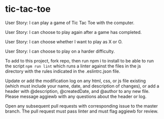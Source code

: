 # tic-tac-toe

User Story: I can play a game of Tic Tac Toe with the computer.

User Story: I can choose to play again after a game has completed.

User Story: I can choose whether I want to play as X or O.

User Story: I can choose to play on a harder difficulty.

To add to this project, fork repo, then run npm i to install to be able
to run the script `npm run lint` which runs a linter against the files 
in the js directory with the rules indicated in the .eslintrc.json file.

Update or add the modification log on any html, css, or js file existing 
(which must include your name, date, and description of changes), 
or add a header with @description, @createdDate, and @author to any new file.
Please message aggiewb with any questions about the header or log.

Open any subsequent pull requests with corresponding issue to the master branch. 
The pull request must pass linter and must flag aggiewb for review.